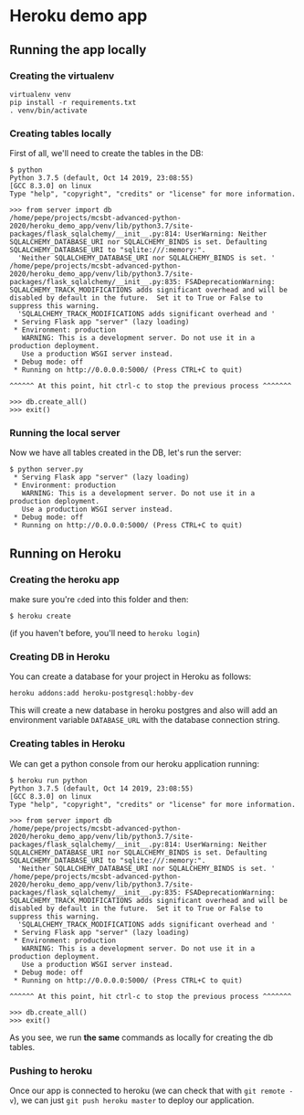 # Heroku demo app

## Running the app locally

### Creating the virtualenv

```
virtualenv venv
pip install -r requirements.txt
. venv/bin/activate
```

### Creating tables locally

First of all, we'll need to create the tables in the DB:

```
$ python
Python 3.7.5 (default, Oct 14 2019, 23:08:55)
[GCC 8.3.0] on linux
Type "help", "copyright", "credits" or "license" for more information.

>>> from server import db
/home/pepe/projects/mcsbt-advanced-python-2020/heroku_demo_app/venv/lib/python3.7/site-packages/flask_sqlalchemy/__init__.py:814: UserWarning: Neither SQLALCHEMY_DATABASE_URI nor SQLALCHEMY_BINDS is set. Defaulting SQLALCHEMY_DATABASE_URI to "sqlite:///:memory:".
  'Neither SQLALCHEMY_DATABASE_URI nor SQLALCHEMY_BINDS is set. '
/home/pepe/projects/mcsbt-advanced-python-2020/heroku_demo_app/venv/lib/python3.7/site-packages/flask_sqlalchemy/__init__.py:835: FSADeprecationWarning: SQLALCHEMY_TRACK_MODIFICATIONS adds significant overhead and will be disabled by default in the future.  Set it to True or False to suppress this warning.
  'SQLALCHEMY_TRACK_MODIFICATIONS adds significant overhead and '
 * Serving Flask app "server" (lazy loading)
 * Environment: production
   WARNING: This is a development server. Do not use it in a production deployment.
   Use a production WSGI server instead.
 * Debug mode: off
 * Running on http://0.0.0.0:5000/ (Press CTRL+C to quit)

^^^^^^ At this point, hit ctrl-c to stop the previous process ^^^^^^^

>>> db.create_all()
>>> exit()
```


### Running the local server

Now we have all tables created in the DB, let's run the server:


```
$ python server.py
 * Serving Flask app "server" (lazy loading)
 * Environment: production
   WARNING: This is a development server. Do not use it in a production deployment.
   Use a production WSGI server instead.
 * Debug mode: off
 * Running on http://0.0.0.0:5000/ (Press CTRL+C to quit)
```

## Running on Heroku

### Creating the heroku app

make sure you're `cd`ed into this folder and then:

```
$ heroku create
```

(if you haven't before, you'll need to `heroku login`)

### Creating DB in Heroku

You can create a database for your project in Heroku as follows:

```
heroku addons:add heroku-postgresql:hobby-dev
```

This will create a new database in heroku postgres and also will add
an environment variable `DATABASE_URL` with the database connection
string.

### Creating tables in Heroku

We can get a python console from our heroku application running:

```
$ heroku run python
Python 3.7.5 (default, Oct 14 2019, 23:08:55)
[GCC 8.3.0] on linux
Type "help", "copyright", "credits" or "license" for more information.

>>> from server import db
/home/pepe/projects/mcsbt-advanced-python-2020/heroku_demo_app/venv/lib/python3.7/site-packages/flask_sqlalchemy/__init__.py:814: UserWarning: Neither SQLALCHEMY_DATABASE_URI nor SQLALCHEMY_BINDS is set. Defaulting SQLALCHEMY_DATABASE_URI to "sqlite:///:memory:".
  'Neither SQLALCHEMY_DATABASE_URI nor SQLALCHEMY_BINDS is set. '
/home/pepe/projects/mcsbt-advanced-python-2020/heroku_demo_app/venv/lib/python3.7/site-packages/flask_sqlalchemy/__init__.py:835: FSADeprecationWarning: SQLALCHEMY_TRACK_MODIFICATIONS adds significant overhead and will be disabled by default in the future.  Set it to True or False to suppress this warning.
  'SQLALCHEMY_TRACK_MODIFICATIONS adds significant overhead and '
 * Serving Flask app "server" (lazy loading)
 * Environment: production
   WARNING: This is a development server. Do not use it in a production deployment.
   Use a production WSGI server instead.
 * Debug mode: off
 * Running on http://0.0.0.0:5000/ (Press CTRL+C to quit)

^^^^^^ At this point, hit ctrl-c to stop the previous process ^^^^^^^

>>> db.create_all()
>>> exit()
```

As you see, we run **the same** commands as locally for creating the
db tables.

### Pushing to heroku

Once our app is connected to heroku (we can check that with `git
remote -v`), we can just `git push heroku master` to deploy our
application.

